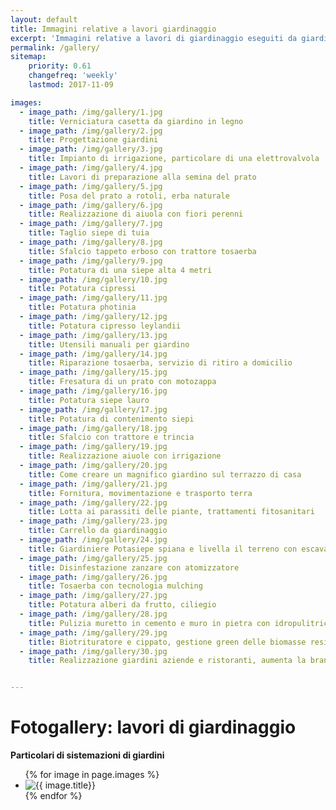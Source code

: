 ```yaml
---
layout: default
title: Immagini relative a lavori giardinaggio
excerpt: 'Immagini relative a lavori di giardinaggio eseguiti da giardiniere Potasiepe in diversi giardini a Udine, Gorizia e in vari comuni delle due province.'
permalink: /gallery/
sitemap:
    priority: 0.61
    changefreq: 'weekly'
    lastmod: 2017-11-09

images:
  - image_path: /img/gallery/1.jpg
    title: Verniciatura casetta da giardino in legno
  - image_path: /img/gallery/2.jpg
    title: Progettazione giardini
  - image_path: /img/gallery/3.jpg
    title: Impianto di irrigazione, particolare di una elettrovalvola
  - image_path: /img/gallery/4.jpg
    title: Lavori di preparazione alla semina del prato
  - image_path: /img/gallery/5.jpg
    title: Posa del prato a rotoli, erba naturale
  - image_path: /img/gallery/6.jpg
    title: Realizzazione di aiuola con fiori perenni
  - image_path: /img/gallery/7.jpg
    title: Taglio siepe di tuia
  - image_path: /img/gallery/8.jpg
    title: Sfalcio tappeto erboso con trattore tosaerba
  - image_path: /img/gallery/9.jpg
    title: Potatura di una siepe alta 4 metri
  - image_path: /img/gallery/10.jpg
    title: Potatura cipressi
  - image_path: /img/gallery/11.jpg
    title: Potatura photinia
  - image_path: /img/gallery/12.jpg
    title: Potatura cipresso leylandii
  - image_path: /img/gallery/13.jpg
    title: Utensili manuali per giardino
  - image_path: /img/gallery/14.jpg
    title: Riparazione tosaerba, servizio di ritiro a domicilio
  - image_path: /img/gallery/15.jpg
    title: Fresatura di un prato con motozappa
  - image_path: /img/gallery/16.jpg
    title: Potatura siepe lauro
  - image_path: /img/gallery/17.jpg
    title: Potatura di contenimento siepi
  - image_path: /img/gallery/18.jpg
    title: Sfalcio con trattore e trincia
  - image_path: /img/gallery/19.jpg
    title: Realizzazione aiuole con irrigazione
  - image_path: /img/gallery/20.jpg
    title: Come creare un magnifico giardino sul terrazzo di casa
  - image_path: /img/gallery/21.jpg
    title: Fornitura, movimentazione e trasporto terra
  - image_path: /img/gallery/22.jpg
    title: Lotta ai parassiti delle piante, trattamenti fitosanitari
  - image_path: /img/gallery/23.jpg
    title: Carrello da giardinaggio
  - image_path: /img/gallery/24.jpg
    title: Giardiniere Potasiepe spiana e livella il terreno con escavatore
  - image_path: /img/gallery/25.jpg
    title: Disinfestazione zanzare con atomizzatore
  - image_path: /img/gallery/26.jpg
    title: Tosaerba con tecnologia mulching
  - image_path: /img/gallery/27.jpg
    title: Potatura alberi da frutto, ciliegio
  - image_path: /img/gallery/28.jpg
    title: Pulizia muretto in cemento e muro in pietra con idropulitrice
  - image_path: /img/gallery/29.jpg
    title: Biotrituratore e cippato, gestione green delle biomasse residue
  - image_path: /img/gallery/30.jpg
    title: Realizzazione giardini aziende e ristoranti, aumenta la brand reputation e riduce lo stress dei lavoratori


---
```

# Fotogallery: lavori di giardinaggio

**Particolari di sistemazioni di giardini**

<div class="list-collection">
<ul class="photo-gallery">
  {% for image in page.images %}
    <li><img src="{{ image.image_path }}" alt="{{ image.title}}" title="{{ image.title}}"/></li>
  {% endfor %}
</ul>
</div>
